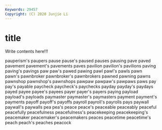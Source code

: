```yaml
---
Keywords: 29457
Copyright: (C) 2020 Junjie Li
---
```


# title

Write contents here!!!
 
pauperism's 
paupers 
pause 
pause's 
paused 
pauses 
pausing 
pave
paved 
pavement 
pavement's 
pavements 
paves 
pavilion 
pavilion's 
pavilions 
paving 
paving's
pavings 
paw 
paw's 
pawed 
pawing 
pawl 
pawl's 
pawls 
pawn 
pawn's
pawnbroker 
pawnbroker's 
pawnbrokers 
pawned 
pawning 
pawns 
pawnshop 
pawnshop's 
pawnshops 
pawpaw
pawpaw's 
pawpaws 
paws 
pay 
pay's 
payable 
paycheck 
paycheck's 
paychecks 
payday
payday's 
paydays 
payed 
payee 
payee's 
payees 
payer 
payer's 
payers 
paying
payload 
payload's 
payloads 
paymaster 
paymaster's 
paymasters 
payment 
payment's 
payments 
payoff
payoff's 
payoffs 
payroll 
payroll's 
payrolls 
pays 
paywall 
paywall's 
paywalls 
pea
pea's 
peace 
peace's 
peaceable 
peaceably 
peaceful 
peacefully 
peacefulness 
peacefulness's 
peacekeeping
peacekeeping's 
peacemaker 
peacemaker's 
peacemakers 
peaces 
peacetime 
peacetime's 
peach 
peach's 
peaches
peacock 

